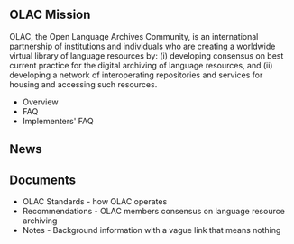 <script>
    import News from '$lib/components/news.svelte'
</script>

## OLAC Mission

OLAC, the Open Language Archives Community, is an international
partnership of institutions and individuals who are creating a
worldwide virtual library of language resources by: (i) developing
consensus on best current practice for the digital archiving of
language resources, and (ii) developing a network of interoperating
repositories and services for housing and accessing such resources.

-   Overview
-   FAQ
-   Implementers' FAQ

## News

<News/>

## Documents

-   OLAC Standards - how OLAC operates
-   Recommendations - OLAC members consensus on language resource
    archiving
-   Notes - Background information with a vague link that means
    nothing
